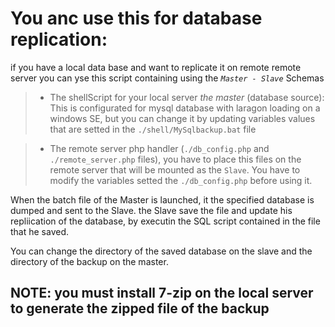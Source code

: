 # You anc use this for database replication:
if you have a local data base and want to replicate it on remote remote server
you can yse this script containing using the _`Master - Slave`_ Schemas

>- The shellScript for your local server _the master_ (database source): This is configurated for mysql database with laragon loading on a windows SE, but you can change it by updating variables values that are setted in the `./shell/MySqlbackup.bat` file

>- The remote server php handler (`./db_config.php` and `./remote_server.php` files), you have to place this files on the remote server that will be mounted as the `Slave`. You have to modify the variables setted the `./db_config.php` before using it.

When the batch file of the Master is launched, it the specified database is dumped and sent to the Slave. the Slave save the file and update his repliication of the database,  by executin the SQL script contained in the file that he saved.

You can change the directory of the saved database on the slave and the directory of the backup on the master.

## NOTE: you must install 7-zip on the local server to generate the zipped file of the backup 
